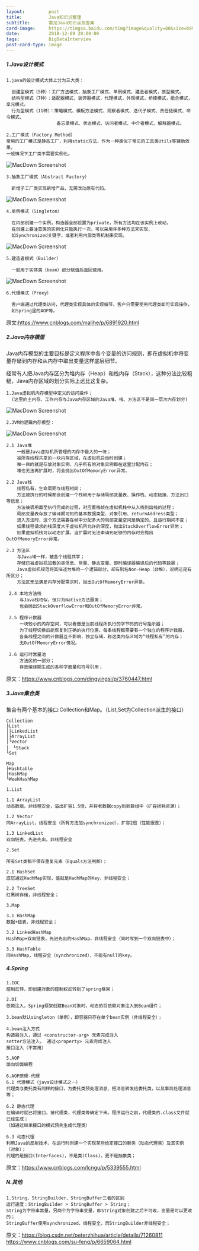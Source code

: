 ```yaml
---
layout:         post
title:          Java知识点整理
subtitle:       常见Java知识点及答案
card-image:     https://timgsa.baidu.com/timg?image&quality=80&size=b9999_10000&sec=1544366678303&di=138713eb79d33f707b4ef6c54777de42&imgtype=0&src=http%3A%2F%2Fimg105.job1001.com%2Fupload%2Fadminnew%2F2014-09-04%2F1409822424-4J2KEAU.jpg
date:           2018-12-09 20:00:00
tags:           BigDataInterview
post-card-type: image
---
```


##### 1.Java设计模式

    1.java的设计模式大体上分为三大类：
    
      创建型模式（5种）：工厂方法模式，抽象工厂模式，单例模式，建造者模式，原型模式。
      结构型模式（7种）：适配器模式，装饰器模式，代理模式，外观模式，桥接模式，组合模式，享元模式。
      行为型模式（11种）：策略模式、模板方法模式、观察者模式、迭代子模式、责任链模式、命令模式、
                       备忘录模式、状态模式、访问者模式、中介者模式、解释器模式。
                       
    2.工厂模式（Factory Method）
    常用的工厂模式是静态工厂，利用static方法，作为一种类似于常见的工具类Utils等辅助效果，
    一般情况下工厂类不需要实例化。
    
![MacDown Screenshot](/assets/images/1544357556821.jpg)

    3.抽象工厂模式（Abstract Factory）
    
      新增子工厂类实现新增产品，无需改动原有代码。

![MacDown Screenshot](/assets/images/1544358047244.jpg)

    4.单例模式（Singleton）
    
      在内部创建一个实例，构造器全部设置为private，所有方法均在该实例上改动，
      在创建上要注意类的实例化只能执行一次，可以采用许多种方法来实现，
      如Synchronized关键字，或者利用内部类等机制来实现。
    
![MacDown Screenshot](/assets/images/1544358239827.jpg)
      
    5.建造者模式（Builder）
    
      一般用于实体类（bean）部分赋值后返回使用。

![MacDown Screenshot](/assets/images/1544359102725.jpg)

    6.代理模式（Proxy）
    
      客户端通过代理类访问，代理类实现具体的实现细节，客户只需要使用代理类即可实现操作，
      如Spring里的AOP等。

  
原文:https://www.cnblogs.com/malihe/p/6891920.html

##### 2.Java内存模型

  Java内存模型的主要目标是定义程序中各个变量的访问规则，即在虚拟机中将变量存储到内存和从内存中取出变量这样底层细节。
  
  经常有人把Java内存区分为堆内存（Heap）和栈内存（Stack），这种分法比较粗糙，Java内存区域的划分实际上远比这复杂。

    1.Java虚拟机内存模型中定义的访问操作；
      (这里的主内存、工作内存与Java内存区域的Java堆、栈、方法区不是同一层次内存划分)
   
![MacDown Screenshot](/assets/images/091134177063947.jpg)

    2.JVM的逻辑内存模型：

![MacDown Screenshot](/assets/images/300854081661499.jpg)

    2.1 Java堆
        一般是Java虚拟机所管理的内存中最大的一块；
        被所有线程共享的一块内存区域，在虚拟机启动时创建；
        唯一目的就是存放对象实例，几乎所有的对象实例都在这里分配内存；
        堆也无法再扩展时，将会抛出OutOfMemoryError异常。
        
    2.2 Java栈
        线程私有，生命周期与线程相同；
        方法被执行的时候都会创建一个栈帧用于存储局部变量表、操作栈、动态链接、方法出口等信息；
        方法被调用直至执行完成的过程，对应着栈帧在虚拟机栈中从入栈到出栈的过程；
        局部变量表存放了编译期可知的基本数据类型、对象引用、returnAddress类型；
        进入方法时，这个方法需要在帧中分配多大的局部变量空间是确定的，且运行期间不变；
        如果线程请求的栈深度大于虚拟机所允许的深度，抛出StackOverflowError异常；
        如果虚拟机栈可以动态扩展，当扩展时无法申请到足够的内存时会抛出OutOfMemoryError异常。
        
    2.3 方法区
        与Java堆一样，被各个线程共享；
        存储已被虚拟机加载的类信息、常量、静态变量、即时编译器编译后的代码等数据；
        Java虚拟机规范将其描述为堆的一个逻辑部分，却有别名Non-Heap（非堆），说明还是有所区分；
        方法区无法满足内存分配需求时，抛出OutOfMemoryError异常。
        
     2.4 本地方法栈
         与Java栈相似，但只为Native方法服务；
         也会抛出StackOverflowError和OutOfMemoryError异常。
         
     2.5 程序计数器
         一块较小的内存空间，可以看做是当前线程所执行的字节码的行号指示器；
         为了线程切换后能恢复到正确的执行位置，每条线程都需要有一个独立的程序计数器，
         各条线程之间的计数器互不影响，独立存储，称这类内存区域为“线程私有”的内存；
         无OutOfMemoryError情况。
         
     2.6 运行时常量池
         方法区的一部分；
         存放编译期生成的各种字面量和符号引用；
         
原文：https://www.cnblogs.com/dingyingsi/p/3760447.html
         
##### 3.Java集合类

集合有两个基本的接口:Collection和Map。（List,Set为Collection派生的接口）

    Collection
    ├List
    │├LinkedList
    │├ArrayList
    │└Vector
    │　└Stack
    └Set
    
    Map
    ├Hashtable
    ├HashMap
    └WeakHashMap
    
    1.List
    
    1.1 ArrayList
    动态数组，非线程安全，溢出扩容1.5倍，并将老数据copy到新数组中（扩容损耗资源）；
    
    1.2 Vector
    同ArrayList，线程安全（所有方法加synchronized），扩容2倍（性能很差）；
    
    1.3 LinkedList
    双向链表，先进先出，非线程安全
    
    2.Set
    
    所有Set类都不保存重复元素（Equals方法判断）；
    
    2.1 HashSet
    底层通过HadhMap实现，值就是HadhMap的Key，非线程安全；
    
    2.2 TreeSet
    红黑树存储，非线程安全；
    
    3.Map
    
    3.1 HashMap
    数据+链表，非线程安全；
    
    3.2 LinkedHashMap
    HashMap+双向链表，先进先出的HashMap，非线程安全（同时写到一个双向链表中）；
    
    3.3 HashTable
    同HashMap，线程安全（synchronized），不能有null的key。
    
##### 4.Spring

    1.IOC
    控制反转，即创建对象的控制权反转到了spring框架；
    
    2.DI
    依赖注入，Spring框架创建Bean对象时，动态的将依赖对象注入到Bean组件；

    3.bean默认singleton（单例），即容器只存在单个bean实例（非线程安全）；
    
    4.bean注入方式
    构造器注入，通过 <constructor-arg> 元素完成注入
    setter方法注入， 通过<property> 元素完成注入
    接口注入（不常用）
    
    5.AOP
    面向切面编程
    
    6.AOP原理-代理
    6.1 代理模式（java设计模式之一）
    代理类与委托类有同样的接口，为委托类预处理消息、把消息转发给委托类，以及事后处理消息等；
    
    6.2 静态代理
    在编译时就已将接口，被代理类，代理类等确定下来。程序运行之前，代理类的.class文件就已经生成；
    （如通过继承接口的模式预先生成代理类）
    
    6.3 动态代理
    利用Java的反射技术，在运行时创建一个实现某些给定接口的新类（动态代理类）及其实例（对象）；
    代理的是接口(Interfaces)，不是类(Class)，更不是抽象类；

原文：https://www.cnblogs.com/lcngu/p/5339555.html
    
##### N.其他

    1.String、StringBuilder、StringBuffer三者的区别
    运行速度：StringBuilder > StringBuffer > String；
    String为字符串常量，另两个为字符串变量，即String对象创建之后不可改，变量是可以更改的；
    StringBuffer使用synchronized，线程安全，而StringBuilder非线程安全；
    
原文：https://blog.csdn.net/peterzhihua/article/details/71260811
https://www.cnblogs.com/su-feng/p/6659064.html